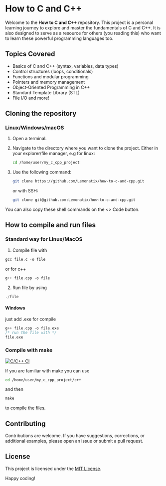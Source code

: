 # How to C and C++

Welcome to the **How to C and C++** repository. This project is a personal learning journey to explore and master the fundamentals of C and C++. It is also designed to serve as a resource for others (you reading this) who want to learn these powerful programming languages too.

## Topics Covered

- Basics of C and C++ (syntax, variables, data types)
- Control structures (loops, conditionals)
- Functions and modular programming
- Pointers and memory management
- Object-Oriented Programming in C++
- Standard Template Library (STL)
- File I/O and more!

## Cloning the repository

### Linux/Windows/macOS

1. Open a terminal.
2. Navigate to the directory where you want to clone the project. Either in your explorer/file manager, e.g for linux:

   ```bash
   cd /home/user/my_c_cpp_project
   ```

3. Use the following command:

   ```bash
   git clone https://github.com/Lemonatix/how-to-c-and-cpp.git
   ```
   or with SSH:
   ```bash
   git clone git@github.com:Lemonatix/how-to-c-and-cpp.git
   ```
   
You can also copy these shell commands on the <> Code button.

## How to compile and run files
### Standard way for Linux/MacOS

1. Compile file with
```c
gcc file.c -o file
```
or for c++

```cpp
g++ file.cpp -o file
```

2. Run file by using
```cpp
./file
```
#### Windows
just add .exe for compile
```c++
g++ file.cpp -o file.exe
/* run the file with */
file.exe
```

### Compile with make
[![C/C++ CI](https://github.com/Lemonatix/how-to-c-and-cpp/actions/workflows/c-cpp.yml/badge.svg?branch=main)](https://github.com/Lemonatix/how-to-c-and-cpp/actions/workflows/c-cpp.yml)

If you are familiar with make you can use 
```bash
cd /home/user/my_c_cpp_project/c++
```
and then
```c++
make
```

to compile the files.

## Contributing

Contributions are welcome. If you have suggestions, corrections, or additional examples, please open an issue or submit a pull request.

## License

This project is licensed under the [MIT License](LICENSE).

Happy coding!
